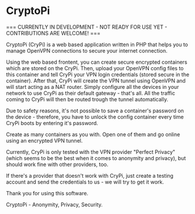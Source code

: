 # CryptoPi

=== CURRENTLY IN DEVELOPMENT - NOT READY FOR USE YET - CONTRIBUTIONS ARE WELCOME! ===

CryptoPi (CryPi) is a web based application written in PHP that helps you to manage OpenVPN connections to secure your internet connection.

Using the web based frontent, you can create secure encrypted containers which are stored on the CryPi. Then, upload your OpenVPN config files to this container and tell CryPi your VPN login credentials (stored secure in the container). After that, CryPi will create the VPN tunnel using OpenVPN and will start acting as a NAT router. Simply configure all the devices in your network to use CryPi as their default gateway - that's all. All the traffic coming to CryPi will then be routed trough the tunnel automatically.

Due to safety reasons, it's not possible to save a container's password on the device - therefore, you have to unlock the config container every time CryPi boots by entering it's password.

Create as many containers as you with. Open one of them and go online using an encrypted VPN tunnel.

Currently, CryPi is only tested with the VPN provider "Perfect Privacy" (which seems to be the best when it comes to anonymity and privacy), but should work fine with other providers, too.

If there's a provider that doesn't work with CryPi, just create a testing account and send the credentials to us - we will try to get it work.

Thank you for using this software.

CryptoPi - Anonymity, Privacy, Security.
